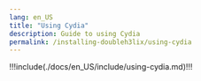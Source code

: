 ```yaml
---
lang: en_US
title: "Using Cydia"
description: Guide to using Cydia
permalink: /installing-doubleh3lix/using-cydia
---
```


!!!include(./docs/en_US/include/using-cydia.md)!!!